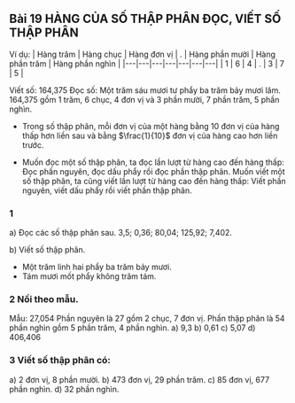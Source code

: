 ## Bài 19 HÀNG CỦA SỐ THẬP PHÂN ĐỌC, VIẾT SỐ THẬP PHÂN

Ví dụ:
| Hàng trăm | Hàng chục | Hàng đơn vị | . | Hàng phần mười | Hàng phần trăm | Hàng phần nghìn |
|---|---|---|---|---|---|---|
| 1 | 6 | 4 | . | 3 | 7 | 5 |

Viết số: 164,375
Đọc số: Một trăm sáu mươi tư phẩy ba trăm bảy mươi lăm.
164,375 gồm 1 trăm, 6 chục, 4 đơn vị và 3 phần mười, 7 phần trăm, 5 phần nghìn.

* Trong số thập phân, mỗi đơn vị của một hàng bằng 10 đơn vị của hàng thấp hơn liền sau và bằng $\frac{1}{10}$ đơn vị của hàng cao hơn liền trước.

* Muốn đọc một số thập phân, ta đọc lần lượt từ hàng cao đến hàng thấp: Đọc phần nguyên, đọc dấu phẩy rồi đọc phần thập phân.
  Muốn viết một số thập phân, ta cũng viết lần lượt từ hàng cao đến hàng thấp: Viết phần nguyên, viết dấu phẩy rồi viết phần thập phân.

### 1
a) Đọc các số thập phân sau.
3,5; 0,36; 80,04; 125,92; 7,402.

b) Viết số thập phân.
* Một trăm linh hai phẩy ba trăm bảy mươi.
* Tám mươi mốt phẩy không trăm tám.

### 2 Nối theo mẫu.
Mẫu: 27,054
Phần nguyên là 27 gồm 2 chục, 7 đơn vị.
Phần thập phân là 54 phần nghìn gồm 5 phần trăm, 4 phần nghìn.
a) 9,3
b) 0,61
c) 5,07
d) 406,406

### 3 Viết số thập phân có:
a) 2 đơn vị, 8 phần mười.
b) 473 đơn vị, 29 phần trăm.
c) 85 đơn vị, 677 phần nghìn.
d) 32 phần nghìn.
